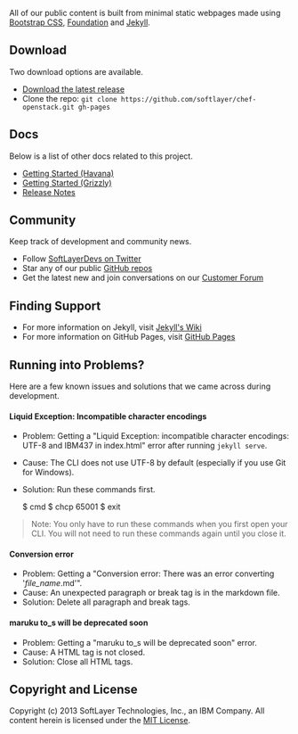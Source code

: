 All of our public content is built from minimal static webpages made using [Bootstrap CSS](http://getboostrap.com), [Foundation](http://foundation.zurb.com) and [Jekyll](http://jekyllrb.com).

## Download

Two download options are available.

* [Download the latest release](https://github.com/softlayer/chef-openstack/archive/master.zip)
* Clone the repo: `git clone https://github.com/softlayer/chef-openstack.git gh-pages`

## Docs

Below is a list of other docs related to this project.

* [Getting Started (Havana)](../getting-havana)
* [Getting Started (Grizzly)](../getting-grizzly)
* [Release Notes](../release-notes)

## Community

Keep track of development and community news.

* Follow [SoftLayerDevs on Twitter](http://twitter.com/softlayerdevs)
* Star any of our public [GitHub repos](http://github.com/softlayer)
* Get the latest new and join conversations on our [Customer Forum](http://forums.softlayer.com)

## Finding Support

* For more information on Jekyll, visit [Jekyll's Wiki](https://github.com/mojombo/jekyll/wiki)
* For more information on GitHub Pages, visit [GitHub Pages](http://pages.github.com)

## Running into Problems?

Here are a few known issues and solutions that we came across during development. 

#### Liquid Exception: Incompatible character encodings

* Problem: Getting a "Liquid Exception: incompatible character encodings: UTF-8 and IBM437 in index.html" error after running `jekyll serve`. 
* Cause: The CLI does not use UTF-8 by default (especially if you use Git for Windows). 
* Solution: Run these commands first.

    $ cmd
    $ chcp 65001
    $ exit

> Note: You only have to run these commands when you first open your CLI. You will not need to run these commands again until you close it.

#### Conversion error

* Problem: Getting a "Conversion error: There was an error converting '*file_name*.md'".
* Cause: An unexpected paragraph or break tag is in the markdown file.
* Solution: Delete all paragraph and break tags.

#### maruku to_s will be deprecated soon

* Problem: Getting a "maruku to_s will be deprecated soon" error.
* Cause: A HTML tag is not closed.
* Solution: Close all HTML tags.

## Copyright and License

Copyright (c) 2013 SoftLayer Technologies, Inc., an IBM Company. All content herein is licensed under the [MIT License](https://github.com/softlayer/chef-openstack/blob/Havana/LICENSE).
